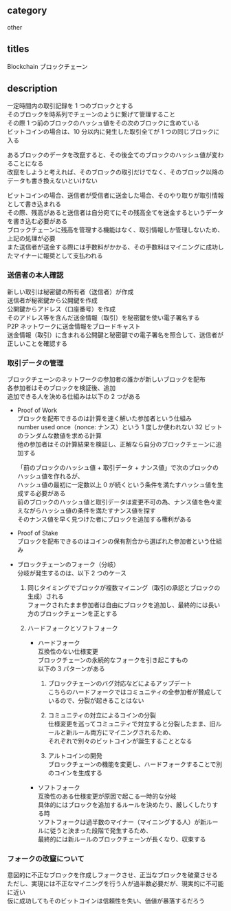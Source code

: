 ## category

other

## titles

Blockchain
ブロックチェーン

## description

一定時間内の取引記録を 1 つのブロックとする  
そのブロックを時系列でチェーンのように繋げて管理すること  
その際 1 つ前のブロックのハッシュ値をその次のブロックに含めている  
ビットコインの場合は、10 分以内に発生した取引全てが 1 つの同じブロックに入る

あるブロックのデータを改竄すると、その後全てのブロックのハッシュ値が変わることになる  
改竄をしようと考えれば、そのブロックの取引だけでなく、そのブロック以降のデータも書き換えないといけない

ビットコインの場合、送信者が受信者に送金した場合、そのやり取りが取引情報として書き込まれる  
その際、残高があると送信者は自分宛てにその残高全てを送金するというデータを書き込む必要がある  
ブロックチェーンに残高を管理する機能はなく、取引情報しか管理しないため、上記の処理が必要  
また送信者が送金する際には手数料がかかる、その手数料はマイニングに成功したマイナーに報奨として支払われる

### 送信者の本人確認

新しい取引は秘密鍵の所有者（送信者）が作成  
送信者が秘密鍵から公開鍵を作成  
公開鍵からアドレス（口座番号）を作成  
そのアドレス等を含んだ送金情報（取引）を秘密鍵を使い電子署名する  
P2P ネットワークに送金情報をブロードキャスト  
送金情報（取引）に含まれる公開鍵と秘密鍵での電子署名を照合して、送信者が正しいことを確認する

### 取引データの管理

ブロックチェーンのネットワークの参加者の誰かが新しいブロックを配布  
各参加者はそのブロックを検証後、追加  
追加できる人を決める仕組みは以下の 2 つがある

- Proof of Work  
  ブロックを配布できるのは計算を速く解いた参加者という仕組み  
  number used once（nonce: ナンス）という 1 度しか使われない 32 ビットのランダムな数値を求める計算  
  他の参加者はその計算結果を検証し、正解なら自分のブロックチェーンに追加する

  「前のブロックのハッシュ値 + 取引データ + ナンス値」で次のブロックのハッシュ値を作れるが、  
  ハッシュ値の最初に一定数以上 0 が続くという条件を満たすハッシュ値を生成する必要がある  
  前のブロックのハッシュ値と取引データは変更不可の為、ナンス値を色々変えながらハッシュ値の条件を満たすナンス値を探す  
  そのナンス値を早く見つけた者にブロックを追加する権利がある

- Proof of Stake  
  ブロックを配布できるのはコインの保有割合から選ばれた参加者という仕組み

- ブロックチェーンのフォーク（分岐）  
   分岐が発生するのは、以下 2 つのケース

  1.  同じタイミングでブロックが複数マイニング（取引の承認とブロックの生成）される  
      フォークされたまま参加者は自由にブロックを追加し、最終的には長い方のブロックチェーンを正とする

  1.  ハードフォークとソフトフォーク

      - ハードフォーク  
        互換性のない仕様変更  
        ブロックチェーンの永続的なフォークを引き起こすもの  
        以下の 3 パターンがある

        1.  ブロックチェーンのバグ対応などによるアップデート  
            こちらのハードフォークではコミュニティの全参加者が賛成しているので、分裂が起きることはない

        1.  コミュニティの対立によるコインの分裂  
            仕様変更を巡ってコミュニティで対立すると分裂したまま、旧ルールと新ルール両方にマイニングされるため、  
            それぞれで別々のビットコインが誕生することとなる

        1.  アルトコインの開発  
            ブロックチェーンの機能を変更し、ハードフォークすることで別のコインを生成する

      - ソフトフォーク  
        互換性のある仕様変更が原因で起こる一時的な分岐  
        具体的にはブロックを追加するルールを決めたり、厳しくしたりする時  
        ソフトフォークは過半数のマイナー（マイニングする人）が新ルールに従うと決まった段階で発生するため、  
        最終的には新ルールのブロックチェーンが長くなり、収束する

### フォークの改竄について

意図的に不正なブロックを作成しフォークさせ、正当なブロックを破棄させる  
ただし、実現には不正なマイニングを行う人が過半数必要だが、現実的に不可能に近い  
仮に成功してもそのビットコインは信頼性を失い、価値が暴落するだろう
